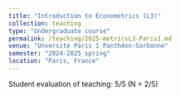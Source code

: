 ```yaml
---
title: "Introduction to Econometrics (L3)"
collection: teaching
type: "Undergraduate course"
permalink: /teaching/2025-metricsL3-Paris1.md
venue: "Unversité Paris 1 Panthéon-Sorbonne"
semester: "2024-2025 spring"
location: "Paris, France"
---
```


Student evaluation of teaching: 5/5 (N = 2/5)
